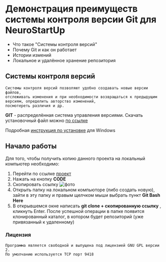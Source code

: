 # Демонстрация преимуществ системы контроля версии Git для NeuroStartUp
- Что такое "Системы контроля версий"
- Почему Git и как он работает
- Истории измений 
- Локальное и удалённое хранение репозитория
## Системы контроля версий
```
Системы контроля версий позволяют удобно создавать новые версии файлов, 
отслеживать изменения и при необходимости возвращаться к предыдущим версиям, определить авторство изменений, 
посмотереть различия и др.
```
**GIT** - распределённая система управления версиями.
Скачать установочный файл можно [по ссылке](https://git-scm.com/download/) 

Подробная [инструкция по установке](https://github.com/netology-code/guides/tree/master/git) для Windows

## Начало работы
Для того, чтобы получить копию данного проекта на локальный компьютер необходимо:
1. Перейти по ссылке [проект](https://github.com/AvdeevaElena-git/HomeWork)
2. Нажать на кнопку **CODE** 
3. Скопировать ссылку ![фото](https://ia.wampi.ru/2020/10/08/BEZYMYNNYI.jpg)
4. Открыть папку на локальном компьюторе (либо создать новую), зайти в эту папку и правым щелчком мыши выбрать пункт **Git Bash Here**
5. В открывшемся окне написать __git clone + скопированную ссылку__ , кликнуть Enter. После успешной операции в папке появится клонированный каталог, в котором будет репозиторий (уже привязанный к удаленному)

### Лицензия
```
Программа является свободной и выпущена под лицензией GNU GPL версии 2. 
По умолчанию используется TCP порт 9418
```